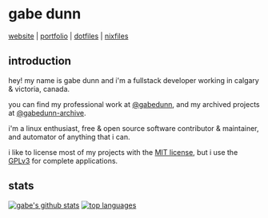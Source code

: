 # gabe dunn
[website](https://gabedunn.dev) | [portfolio](https://gabedunn.dev/projects) | [dotfiles](https://github.com/redxtech/dotfiles) | [nixfiles](https://github.com/redxtech/nixfiles)

## introduction
hey! my name is gabe dunn and i'm a fullstack developer working in calgary & victoria, canada.

you can find my professional work at [@gabedunn](https://github.com/gabedunn), and my archived projects
at [@gabedunn-archive](https://github.com/gabedunn-archive).

i'm a linux enthusiast, free & open source software contributor & maintainer, and automator of anything that i can.

i like to license most of my projects with the [MIT license](https://choosealicense.com/licenses/mit/),
but i use the [GPLv3](https://choosealicense.com/licenses/gpl-3.0/) for complete applications.

## stats
[![gabe's github stats](https://github-readme-stats.vercel.app/api?username=redxtech&layout=compact&show_icons=true&theme=dracula)](https://github.com/redxtech)
[![top languages](https://github-readme-stats.vercel.app/api/top-langs/?username=redxtech&layout=compact&theme=dracula)](https://github.com/anuraghazra/github-readme-stats)
